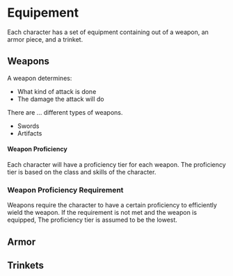 # Equipement

Each character has a set of equipment containing out of a weapon, an armor piece, and a trinket.

## Weapons

A weapon determines:
- What kind of attack is done
- The damage the attack will do

There are ... different types of weapons.
- Swords
- Artifacts

#### Weapon Proficiency
Each character will have a proficiency tier for each weapon. The proficiency tier is based on the class and skills of the character.

### Weapon Proficiency Requirement
Weapons require the character to have a certain proficiency to efficiently wield the weapon. If the requirement is not met and the weapon is equipped, The proficiency tier is assumed to be the lowest.

## Armor


## Trinkets